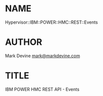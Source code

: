 NAME
====

Hypervisor::IBM::POWER::HMC::REST::Events

AUTHOR
======
Mark Devine <mark@markdevine.com>

TITLE
=====
IBM POWER HMC REST API - Events
